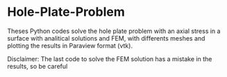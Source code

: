 # Hole-Plate-Problem
Theses Python codes solve the hole plate problem with an axial stress in a surface with analitical solutions and FEM,
with differents meshes and plotting the results in Paraview format (vtk).

Disclaimer: The last code to solve the FEM solution has a mistake in the results, so be careful
